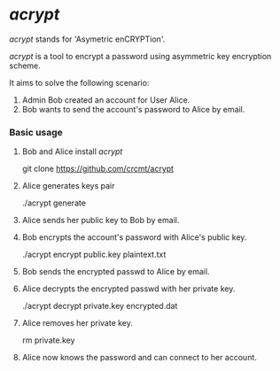 *acrypt*
========

*acrypt* stands for 'Asymetric enCRYPTion'.

*acrypt* is a tool to encrypt a password
using asymmetric key encryption scheme.

It aims to solve the following scenario:  
  1. Admin Bob created an account for User Alice.
  2. Bob wants to send the account's password to Alice by email.

### Basic usage

  1. Bob and Alice install *acrypt*

        git clone https://github.com/crcmt/acrypt

  2. Alice generates keys pair

        ./acrypt generate

  3. Alice sends her public key to Bob by email.
  4. Bob encrypts the account's password with Alice's public key.

        ./acrypt encrypt public.key plaintext.txt

  5. Bob sends the encrypted passwd to Alice by email.
  6. Alice decrypts the encrypted passwd with her private key.

        ./acrypt decrypt private.key encrypted.dat

  7. Alice removes her private key.

        rm private.key

  8. Alice now knows the password and can connect to her account.
